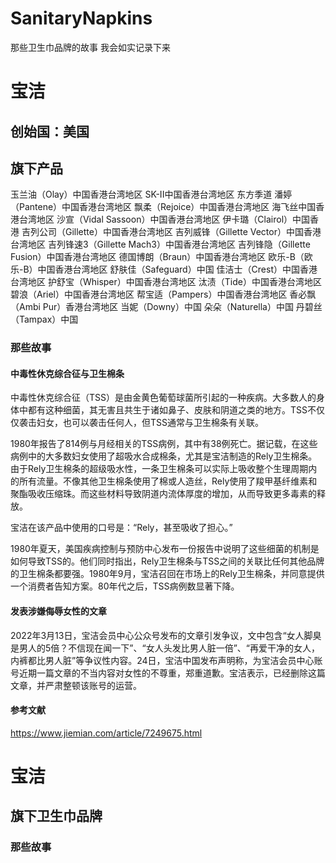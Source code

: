 # SanitaryNapkins
那些卫生巾品牌的故事
我会如实记录下来


# 宝洁
## 创始国：美国
## 旗下产品
玉兰油（Olay）中国香港台湾地区
SK-II中国香港台湾地区
东方季道
潘婷（Pantene）中国香港台湾地区
飘柔（Rejoice）中国香港台湾地区
海飞丝中国香港台湾地区
沙宣（Vidal Sassoon）中国香港台湾地区
伊卡璐（Clairol）中国香港
吉列公司（Gillette）中国香港台湾地区
吉列威锋（Gillette Vector）中国香港台湾地区
吉列锋速3（Gillette Mach3）中国香港台湾地区
吉列锋隐（Gillette Fusion）中国香港台湾地区
德国博朗（Braun）中国香港台湾地区
欧乐-B（欧乐-B）中国香港台湾地区
舒肤佳（Safeguard）中国
佳洁士（Crest）中国香港台湾地区
护舒宝（Whisper）中国香港台湾地区
汰渍（Tide）中国香港台湾地区
碧浪（Ariel）中国香港台湾地区
帮宝适（Pampers）中国香港台湾地区
香必飘（Ambi Pur）香港台湾地区
当妮（Downy）中国
朵朵（Naturella）中国
丹碧丝（Tampax）中国

### 那些故事

#### 中毒性休克综合征与卫生棉条
中毒性休克综合征（TSS）是由金黄色葡萄球菌所引起的一种疾病。大多数人的身体中都有这种细菌，其无害且共生于诸如鼻子、皮肤和阴道之类的地方。TSS不仅仅袭击妇女，也可以袭击任何人，但TSS通常与卫生棉条有关联。

1980年报告了814例与月经相关的TSS病例，其中有38例死亡。据记载，在这些病例中的大多数妇女使用了超吸水合成棉条，尤其是宝洁制造的Rely卫生棉条。由于Rely卫生棉条的超级吸水性，一条卫生棉条可以实际上吸收整个生理周期内的所有流量。不像其他卫生棉条使用了棉或人造丝，Rely使用了羧甲基纤维素和聚酯吸收压缩珠。而这些材料导致阴道内流体厚度的增加，从而导致更多毒素的释放。

宝洁在该产品中使用的口号是：“Rely，甚至吸收了担心。”

1980年夏天，美国疾病控制与预防中心发布一份报告中说明了这些细菌的机制是如何导致TSS的。他们同时指出，Rely卫生棉条与TSS之间的关联比任何其他品牌的卫生棉条都要强。1980年9月，宝洁召回在市场上的Rely卫生棉条，并同意提供一个消费者告知方案。80年代之后，TSS病例数显著下降。


#### 发表涉嫌侮辱女性的文章
2022年3月13日，宝洁会员中心公众号发布的文章引发争议，文中包含“女人脚臭是男人的5倍？不信现在闻一下”、“女人头发比男人脏一倍”、“再爱干净的女人，内裤都比男人脏”等争议性内容。24日，宝洁中国发布声明称，为宝洁会员中心账号近期一篇文章的不当内容对女性的不尊重，郑重道歉。宝洁表示，已经删除这篇文章，并严肃整顿该账号的运营。


#### 参考文献
https://www.jiemian.com/article/7249675.html

# 宝洁
## 旗下卫生巾品牌
### 那些故事

